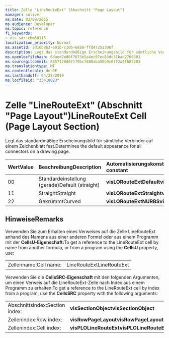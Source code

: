 ```yaml
---
title: Zelle "LineRouteExt" (Abschnitt "Page Layout")
manager: soliver
ms.date: 03/09/2015
ms.audience: Developer
ms.topic: reference
f1_keywords:
- vis_sdr.chm50115
localization_priority: Normal
ms.assetid: 3d16b8b3-601b-c10b-68a8-ffd47251306f
description: Legt das standardmäßige Erscheinungsbild für sämtliche Verbinder auf einem Zeichenblatt fest.
ms.openlocfilehash: 6daed2e06f7673e5a4ec97ec83dc31bad2766301
ms.sourcegitcommit: 8657170d071f9bcf680aba50b9c07f2a4fb82283
ms.translationtype: MT
ms.contentlocale: de-DE
ms.lasthandoff: 04/28/2019
ms.locfileid: "33410623"
---
```

# <a name="linerouteext-cell-page-layout-section"></a><span data-ttu-id="c90cb-103">Zelle "LineRouteExt" (Abschnitt "Page Layout")</span><span class="sxs-lookup"><span data-stu-id="c90cb-103">LineRouteExt Cell (Page Layout Section)</span></span>

<span data-ttu-id="c90cb-104">Legt das standardmäßige Erscheinungsbild für sämtliche Verbinder auf einem Zeichenblatt fest.</span><span class="sxs-lookup"><span data-stu-id="c90cb-104">Determines the default appearance for all connectors on a drawing page.</span></span>
  
|<span data-ttu-id="c90cb-105">**Wert**</span><span class="sxs-lookup"><span data-stu-id="c90cb-105">**Value**</span></span>|<span data-ttu-id="c90cb-106">**Beschreibung**</span><span class="sxs-lookup"><span data-stu-id="c90cb-106">**Description**</span></span>|<span data-ttu-id="c90cb-107">**Automatisierungskonstante**</span><span class="sxs-lookup"><span data-stu-id="c90cb-107">**Automation constant**</span></span>|
|:-----|:-----|:-----|
| <span data-ttu-id="c90cb-108">0</span><span class="sxs-lookup"><span data-stu-id="c90cb-108">0</span></span>  <br/> | <span data-ttu-id="c90cb-109">Standardeinstellung (gerade)</span><span class="sxs-lookup"><span data-stu-id="c90cb-109">Default (straight)</span></span>  <br/> |<span data-ttu-id="c90cb-110">**visLORouteExtDefault**</span><span class="sxs-lookup"><span data-stu-id="c90cb-110">**visLORouteExtDefault**</span></span> <br/> |
| <span data-ttu-id="c90cb-111">1</span><span class="sxs-lookup"><span data-stu-id="c90cb-111">1</span></span>  <br/> | <span data-ttu-id="c90cb-112">Straight</span><span class="sxs-lookup"><span data-stu-id="c90cb-112">Straight</span></span>  <br/> |<span data-ttu-id="c90cb-113">**visLORouteExtStraight**</span><span class="sxs-lookup"><span data-stu-id="c90cb-113">**visLORouteExtStraight**</span></span> <br/> |
| <span data-ttu-id="c90cb-114">2</span><span class="sxs-lookup"><span data-stu-id="c90cb-114">2</span></span>  <br/> | <span data-ttu-id="c90cb-115">Gekrümmt</span><span class="sxs-lookup"><span data-stu-id="c90cb-115">Curved</span></span>  <br/> |<span data-ttu-id="c90cb-116">**visLORouteExtNURBS**</span><span class="sxs-lookup"><span data-stu-id="c90cb-116">**visLORouteExtNURBS**</span></span> <br/> |
   
## <a name="remarks"></a><span data-ttu-id="c90cb-117">Hinweise</span><span class="sxs-lookup"><span data-stu-id="c90cb-117">Remarks</span></span>

<span data-ttu-id="c90cb-118">Verwenden Sie zum Erhalten eines Verweises auf die Zelle LineRouteExt anhand des Namens aus einer anderen Formel oder aus einem Programm mit der **CellsU-Eigenschaft:**</span><span class="sxs-lookup"><span data-stu-id="c90cb-118">To get a reference to the LineRouteExt cell by name from another formula, or from a program using the **CellsU** property, use:</span></span> 
  
|||
|:-----|:-----|
| <span data-ttu-id="c90cb-119">Zellenname:</span><span class="sxs-lookup"><span data-stu-id="c90cb-119">Cell name:</span></span>  <br/> | <span data-ttu-id="c90cb-120">LineRouteExt</span><span class="sxs-lookup"><span data-stu-id="c90cb-120">LineRouteExt</span></span>  <br/> |
   
<span data-ttu-id="c90cb-121">Verwenden Sie die **CellsSRC-Eigenschaft** mit den folgenden Argumenten, um einen Verweis auf die LineRouteExt-Zelle nach Index aus einem Programm zu erhalten:</span><span class="sxs-lookup"><span data-stu-id="c90cb-121">To get a reference to the LineRouteExt cell by index from a program, use the **CellsSRC** property with the following arguments:</span></span> 
  
|||
|:-----|:-----|
| <span data-ttu-id="c90cb-122">Abschnittsindex:</span><span class="sxs-lookup"><span data-stu-id="c90cb-122">Section index:</span></span>  <br/> |<span data-ttu-id="c90cb-123">**visSectionObject**</span><span class="sxs-lookup"><span data-stu-id="c90cb-123">**visSectionObject**</span></span> <br/> |
| <span data-ttu-id="c90cb-124">Zeilenindex:</span><span class="sxs-lookup"><span data-stu-id="c90cb-124">Row index:</span></span>  <br/> |<span data-ttu-id="c90cb-125">**visRowPageLayout**</span><span class="sxs-lookup"><span data-stu-id="c90cb-125">**visRowPageLayout**</span></span> <br/> |
| <span data-ttu-id="c90cb-126">Zellenindex:</span><span class="sxs-lookup"><span data-stu-id="c90cb-126">Cell index:</span></span>  <br/> |<span data-ttu-id="c90cb-127">**visPLOLineRouteExt**</span><span class="sxs-lookup"><span data-stu-id="c90cb-127">**visPLOLineRouteExt**</span></span> <br/> |
   

